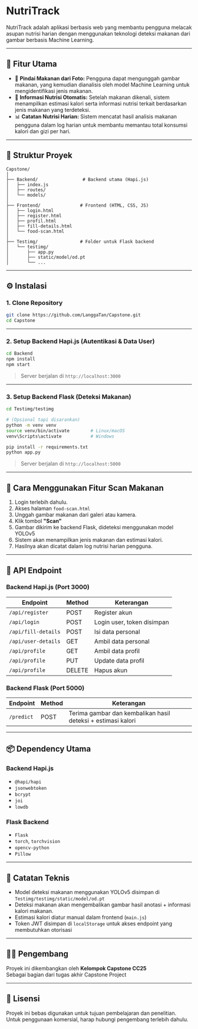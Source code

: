 # NutriTrack

NutriTrack adalah aplikasi berbasis web yang membantu pengguna melacak asupan nutrisi harian dengan menggunakan teknologi deteksi makanan dari gambar berbasis Machine Learning.

---

## 🚀 Fitur Utama

- 📸 **Pindai Makanan dari Foto:** Pengguna dapat mengunggah gambar makanan, yang kemudian dianalisis oleh model Machine Learning untuk mengidentifikasi jenis makanan.
- 🍱 **Informasi Nutrisi Otomatis:** Setelah makanan dikenali, sistem menampilkan estimasi kalori serta informasi nutrisi terkait berdasarkan jenis makanan yang terdeteksi.
- 📊 **Catatan Nutrisi Harian:** Sistem mencatat hasil analisis makanan pengguna dalam log harian untuk membantu memantau total konsumsi kalori dan gizi per hari.

---

## 🧩 Struktur Proyek

```
Capstone/
│
├── Backend/                 # Backend utama (Hapi.js)
│   ├── index.js
│   ├── routes/
│   └── models/
│
├── Frontend/               # Frontend (HTML, CSS, JS)
│   ├── login.html
│   ├── register.html
│   ├── profil.html
│   ├── fill-details.html
│   └── food-scan.html
│
├── Testimg/                # Folder untuk Flask backend
│   └── testimg/
│       ├── app.py
│       ├── static/model/od.pt
│       └── ...
```

---

## ⚙️ Instalasi

### 1. Clone Repository

```bash
git clone https://github.com/LanggaTan/Capstone.git
cd Capstone
```

---

### 2. Setup Backend Hapi.js (Autentikasi & Data User)

```bash
cd Backend
npm install
npm start
```

> Server berjalan di `http://localhost:3000`

---

### 3. Setup Backend Flask (Deteksi Makanan)

```bash
cd Testimg/testimg

# (Opsional tapi disarankan)
python -m venv venv
source venv/bin/activate        # Linux/macOS
venv\Scripts\activate           # Windows

pip install -r requirements.txt
python app.py
```

> Server berjalan di `http://localhost:5000`

---

## 📸 Cara Menggunakan Fitur Scan Makanan

1. Login terlebih dahulu.
2. Akses halaman `food-scan.html`
3. Unggah gambar makanan dari galeri atau kamera.
4. Klik tombol **"Scan"**
5. Gambar dikirim ke backend Flask, dideteksi menggunakan model YOLOv5
6. Sistem akan menampilkan jenis makanan dan estimasi kalori.
7. Hasilnya akan dicatat dalam log nutrisi harian pengguna.

---

## 🔌 API Endpoint

### Backend Hapi.js (Port 3000)

| Endpoint               | Method | Keterangan                       |
|------------------------|--------|----------------------------------|
| `/api/register`        | POST   | Register akun                    |
| `/api/login`           | POST   | Login user, token disimpan       |
| `/api/fill-details`    | POST   | Isi data personal                |
| `/api/user-details`    | GET    | Ambil data personal              |
| `/api/profile`         | GET    | Ambil data profil                |
| `/api/profile`         | PUT    | Update data profil               |
| `/api/profile`         | DELETE | Hapus akun                       |

### Backend Flask (Port 5000)

| Endpoint     | Method | Keterangan                            |
|--------------|--------|----------------------------------------|
| `/predict`   | POST   | Terima gambar dan kembalikan hasil deteksi + estimasi kalori |

---

## 📦 Dependency Utama

### Backend Hapi.js

- `@hapi/hapi`
- `jsonwebtoken`
- `bcrypt`
- `joi`
- `lowdb`

### Flask Backend

- `Flask`
- `torch`, `torchvision`
- `opencv-python`
- `Pillow`

---

## 🧠 Catatan Teknis

- Model deteksi makanan menggunakan YOLOv5 disimpan di `Testimg/testimg/static/model/od.pt`
- Deteksi makanan akan mengembalikan gambar hasil anotasi + informasi kalori makanan.
- Estimasi kalori diatur manual dalam frontend (`main.js`)
- Token JWT disimpan di `localStorage` untuk akses endpoint yang membutuhkan otorisasi

---

## 👨‍💻 Pengembang

Proyek ini dikembangkan oleh **Kelompok Capstone CC25**  
Sebagai bagian dari tugas akhir Capstone Project

---

## 📝 Lisensi

Proyek ini bebas digunakan untuk tujuan pembelajaran dan penelitian.  
Untuk penggunaan komersial, harap hubungi pengembang terlebih dahulu.

